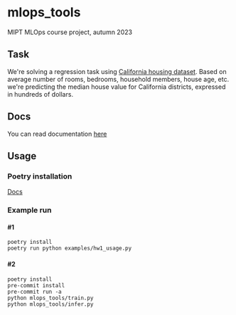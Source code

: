 # mlops_tools

MIPT MLOps course project, autumn 2023

## Task

We're solving a regression task using
[California housing dataset](https://scikit-learn.org/stable/datasets/real_world.html#california-housing-dataset).
Based on average number of rooms, bedrooms, household members, house age, etc.
we're predicting the median house value for California districts, expressed in
hundreds of dollars.

## Docs

You can read documentation
[here](https://github.com/destitutiones/mlops_tools/blob/main/docs/v0.0.1/index.md)

## Usage

### Poetry installation

[Docs](https://python-poetry.org/docs/#installation)

### Example run

#### #1

```
poetry install
poetry run python examples/hw1_usage.py
```

#### #2

```
poetry install
pre-commit install
pre-commit run -a
python mlops_tools/train.py
python mlops_tools/infer.py
```
